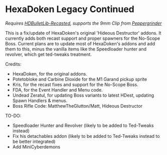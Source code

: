 # HexaDoken Legacy Continued
_Requires [HDBulletLib-Recasted](https://github.com/HDest-Community/HDBulletLib-Recasted), supports the 9mm Clip from [Peppergrinder](https://gitlab.com/hdiscord-saltmines/hd-peppergrinder)_

This is a fix/update of HexaDoken's original 'Hideous Destructor' addons.
It currently adds both recast support and proper spawners for the No-Scope Boss.
Current plans are to update most of HexaDoken's addons and add them to this, minus the vanilla items like the Speedloader hunter and revolver, which get ted-tweaks treatment.

Credits:

- HexaDoken, for the original addons.
- Potetobloke and Carbine Dioxide for the M1 Garand pickup sprite
- Kris, for the recast fixes and support for the No-Scope Boss.
- FDA, for the Event Handler and Menu code.
- Undead Zeratul, for updating Boss variants to latest HDest, updating Spawn Handlers & menus.
- Boss Rifle Code: MatthewTheGlutton/Matt, Hideous Destructor

TO-DO:

- Speedloader Hunter and Revolver (likely to be added to Ted-Tweaks instead)
- Fix his detachables addon (likely to be added to Ted-Tweaks instead to be better integrated)
- Add MiniCyberdemons
